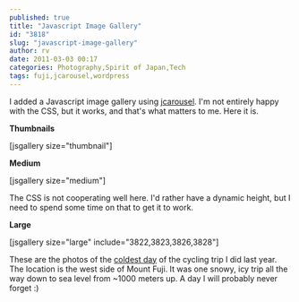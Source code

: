 ```yaml
---
published: true
title: "Javascript Image Gallery"
id: "3818"
slug: "javascript-image-gallery"
author: rv
date: 2011-03-03 00:17
categories: Photography,Spirit of Japan,Tech
tags: fuji,jcarousel,wordpress
---
```

I added a Javascript image gallery using <a href="http://sorgalla.com/jcarousel/" target="_blank">jcarousel</a>. I'm not entirely happy with the CSS, but it works, and that's what matters to me. Here it is.

<strong>Thumbnails</strong>

[jsgallery size="thumbnail"]

<strong>Medium</strong>

[jsgallery size="medium"]

The CSS is not cooperating well here. I'd rather have a dynamic height, but I need to spend some time on that to get it to work.

<strong>Large</strong>

[jsgallery size="large" include="3822,3823,3826,3828"]

These are the photos of the <a href="/blog/2010/04/16/snow/" target="_blank">coldest day</a> of the cycling trip I did last year. The location is the west side of Mount Fuji. It was one snowy, icy trip all the way down to sea level from ~1000 meters up. A day I will probably never forget :)

&nbsp;